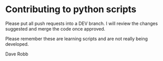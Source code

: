 # Contributing to python scripts

Please put all push requests into a DEV branch. I will review the changes suggested and merge the code once approved.

Please remember these are learning scripts and are not really being developed.

Dave Robb
